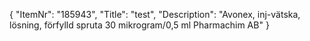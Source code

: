 {
  "ItemNr": "185943",
  "Title": "test",
  "Description": "Avonex, inj-vätska, lösning, förfylld spruta 30 mikrogram/0,5 ml Pharmachim AB"
}